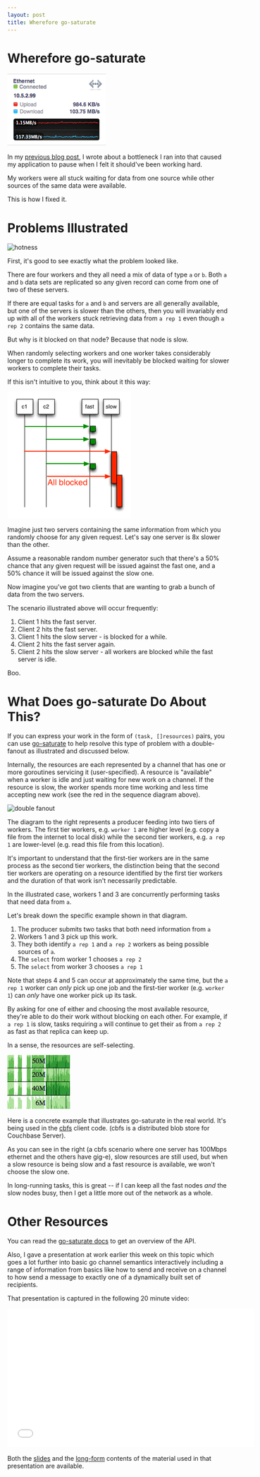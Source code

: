 ```yaml
---
layout: post
title: Wherefore go-saturate
---
```


# Wherefore go-saturate

<div>
  <img src="/images/saturated.png" alt="saturated"
       title="saturated" class="floatleft"/>
</div>

In my [previous blog post][siginfo], I wrote about a bottleneck I ran
into that caused my application to pause when I felt it should've been
working hard.

My workers were all stuck waiting for data from one source while other
sources of the same data were available.

This is how I fixed it.

# Problems Illustrated

<div>
  <img src="https://raw.github.com/dustin/go-talks/master/channels/hot.png"
  alt="hotness" title="the new hotness" class="floatright"/>
</div>

First, it's good to see exactly what the problem looked like.

There are four workers and they all need a mix of data of type `a` or
`b`.  Both `a` and `b` data sets are replicated so any given record
can come from one of two of these servers.

If there are equal tasks for `a` and `b` and servers are all generally
available, but one of the servers is slower than the others, then you
will invariably end up with all of the workers stuck retrieving data
from `a rep 1` even though `a rep 2` contains the same data.

But why is it blocked on that node?  Because that node is slow.

When randomly selecting workers and one worker takes considerably
longer to complete its work, you will inevitably be blocked waiting
for slower workers to complete their tasks.

If this isn't intuitive to you, think about it this way:

<div>
  <img src="/images/slowrand.png"
  alt="random slowness" title="random slowness" class="floatleft"/>
</div>

Imagine just two servers containing the same information from which
you randomly choose for any given request.  Let's say one server is 8x
slower than the other.

Assume a reasonable random number generator such that there's a 50%
chance that any given request will be issued against the fast one, and
a 50% chance it will be issued against the slow one.

Now imagine you've got two clients that are wanting to grab a bunch of
data from the two servers.

The scenario illustrated above will occur frequently:

1. Client 1 hits the fast server.
2. Client 2 hits the fast server.
3. Client 1 hits the slow server - is blocked for a while.
4. Client 2 hits the fast server again.
5. Client 2 hits the slow server - all workers are blocked while the
fast server is idle.

Boo.

# What Does go-saturate Do About This?

If you can express your work in the form of `(task, []resources)`
pairs, you can use [go-saturate][go-saturate] to help resolve this
type of problem with a double-fanout as illustrated and discussed
below.

Internally, the resources are each represented by a channel that has
one or more goroutines servicing it (user-specified).  A resource is
"available" when a worker is idle and just waiting for new work on a
channel.  If the resource is slow, the worker spends more time working
and less time accepting new work (see the red in the sequence diagram
above).

<div>
  <img src="https://raw.github.com/dustin/go-talks/master/channels/twotier.png"
  alt="double fanout" title="double fanout" class="floatright"/>
</div>

The diagram to the right represents a producer feeding into two tiers
of workers.  The first tier workers, e.g. `worker 1` are higher level
(e.g. copy a file from the internet to local disk) while the second
tier workers, e.g. `a rep 1` are lower-level (e.g. read this file from
this location).

It's important to understand that the first-tier workers are in the
same process as the second tier workers, the distinction being that
the second tier workers are operating on a resource identified by the
first tier workers and the duration of that work isn't necessarily
predictable.

In the illustrated case, workers 1 and 3 are concurrently performing
tasks that need data from `a`.

Let's break down the specific example shown in that diagram.

1. The producer submits two tasks that both need information from `a`
2. Workers 1 and 3 pick up this work.
3. They both identify `a rep 1` and `a rep 2` workers as being
possible sources of `a`.
4. The `select` from worker 1 chooses `a rep 2`
5. The `select` from worker 3 chooses `a rep 1`

Note that steps 4 and 5 can occur at approximately the same time, but
the `a rep 1` worker can *only* pick up one job and the first-tier
worker (e.g. `worker 1`) can *only* have one worker pick up its task.

By asking for one of either and choosing the most available resource,
they're able to do their work without blocking on each other.  For
example, if `a rep 1` is slow, tasks requiring `a` will continue to
get their `a`s from `a rep 2` as fast as that replica can keep up.

In a sense, the resources are self-selecting.

<div>
  <img src="/images/cbfsperf.png"
  alt="cbfs perf" title="cbfs perf" class="floatright"/>
</div>

Here is a concrete example that illustrates go-saturate in the real
world.  It's being used in the [cbfs][cbfs] client code.  (cbfs is a
distributed blob store for Couchbase Server).

As you can see in the right (a cbfs scenario where one server has
100Mbps ethernet and the others have gig-e), slow resources are still
used, but when a slow resource is being slow and a fast resource is
available, we won't choose the slow one.

In long-running tasks, this is great -- if I can keep all the fast
nodes *and* the slow nodes busy, then I get a little more out of the
network as a whole.

# Other Resources

You can read the [go-saturate docs][docs] to get an overview of the API.

Also, I gave a presentation at work earlier this week on this topic
which goes a lot further into basic go channel semantics interactively
including a range of information from basics like how to send and
receive on a channel to how send a message to exactly one of a
dynamically built set of recipients.

That presentation is captured in the following 20 minute video:

<iframe width="560" height="315"
        src="//www.youtube.com/embed/QDO5YOrKSiQ"
        frameborder="0" allowfullscreen="1">
</iframe>

Both the [slides][slides] and the [long-form][article] contents
of the material used in that presentation are available.

[siginfo]: ../04/siginfo.html
[go-saturate]: //github.com/dustin/go-saturate
[docs]: http://godoc.org/github.com/dustin/go-saturate
[slides]: http://talks.godoc.org/github.com/dustin/go-talks/channels.slide
[article]: http://talks.godoc.org/github.com/dustin/go-talks/channels.article
[cbfs]: http://labs.couchbase.com/cbfs/
